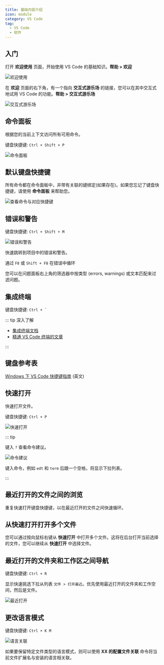 ```yaml
---
title: 基础内容介绍
icon: module
category: VS Code
tag:
  - VS Code
  - 软件
---
```


## 入门

打开 **欢迎使用** 页面，开始使用 VS Code 的基础知识。**帮助 > 欢迎**

![欢迎使用](/assets/software/vscode/guide/welcome.png)

在 **欢迎** 页面的右下角，有一个指向 **交互式游乐场** 的链接，您可以在其中交互式地试用 VS Code 的功能。**帮助 > 交互式游乐场**

![交互式游乐场](/assets/software/vscode/guide/interactive-playground.png)

## 命令面板

根据您的当前上下文访问所有可用命令。

键盘快捷键: `Ctrl + Shift + P`

![命令面板](/assets/software/vscode/guide/command-palette.png)

## 默认键盘快捷键

所有命令都在命令面板中，并带有关联的键绑定(如果存在)。如果您忘记了键盘快捷键，请使用 **命令面板** 来帮助您。

![查看命令与对应快捷键](/assets/software/vscode/guide/command-check.png)

## 错误和警告

键盘快捷键: `Ctrl + Shift + M`

![错误和警告](/assets/software/vscode/guide/error.png)

快速跳转到项目中的错误和警告。

通过 `F8` 或 `Shift + F8` 在错误中循环

您可以在问题面板右上角的筛选器中按类型 (errors, warnings) 或文本匹配来过滤问题。

## 集成终端

键盘快捷键: `` Ctrl + ` ``

::: tip 深入了解

- [集成终端文档](https://code.visualstudio.com/docs/editor/integrated-terminal)
- [精通 VS Code 终端的文章](https://www.growingwiththeweb.com/2017/03/mastering-vscodes-terminal.html)

:::

## 键盘参考表

[Windows 下 VS Code 快捷键指南](/file/vscodeKeyboardShortcutsWindows.pdf) (英文)

## 快速打开

快速打开文件。

键盘快捷键: `Ctrl + P`

![快速打开](/assets/software/vscode/guide/quick-open.png)

::: tip

键入 `?` 查看命令建议。

![命令建议](/assets/software/vscode/guide/suggestions.png)

键入命令，例如 `edt` 和 `term` 后跟一个空格，将显示下拉列表。

:::

## 最近打开的文件之间的浏览

重复快速打开键盘快捷键，以在最近打开的文件之间快速循环。

## 从快速打开打开多个文件

您可以通过按向鼠标右键从 **快速打开** 中打开多个文件。这将在后台打开当前选择的文件，您可以继续从 **快速打开** 中选择文件。

## 最近打开的文件夹和工作区之间导航

键盘快捷键: `Ctrl + R`

显示快速挑选下拉从列表 `文件 > 打开最近`。优先使用最近打开的文件夹和工作空间，然后是文件。

![最近打开](/assets/software/vscode/guide/recent-open.png)

## 更改语言模式

键盘快捷键: `Ctrl + K M`

![语言关联](/assets/software/vscode/guide/ext-assosiate.png)

如果要保留特定文件类型的语言模式，则可以使用 **XX 的配置文件关联** 命令将当前文件扩展名与安装的语言相关联。
